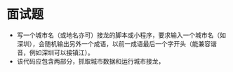 # 面试题
* 写一个城市名（或地名亦可）接龙的脚本或小程序，要求输入一个城市名（如深圳），会随机输出另外一个成语，以前一成语最后一个字开头（能兼容谐音，例如深圳可以接镇江）。
* 该代码应包含两部分，抓取城市数据和运行城市接龙，



